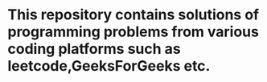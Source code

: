 # This repository contains solutions of programming problems from various coding platforms such as leetcode,GeeksForGeeks etc.
